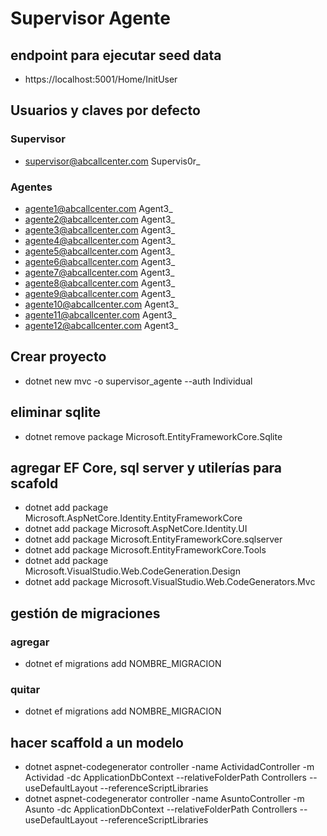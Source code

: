 # Supervisor Agente
## endpoint para ejecutar seed data
- https://localhost:5001/Home/InitUser

## Usuarios y claves por defecto
### Supervisor
- supervisor@abcallcenter.com Supervis0r_
### Agentes
- agente1@abcallcenter.com Agent3_
- agente2@abcallcenter.com Agent3_
- agente3@abcallcenter.com Agent3_
- agente4@abcallcenter.com Agent3_
- agente5@abcallcenter.com Agent3_
- agente6@abcallcenter.com Agent3_
- agente7@abcallcenter.com Agent3_
- agente8@abcallcenter.com Agent3_
- agente9@abcallcenter.com Agent3_
- agente10@abcallcenter.com Agent3_
- agente11@abcallcenter.com Agent3_
- agente12@abcallcenter.com Agent3_


## Crear proyecto
- dotnet new mvc -o supervisor_agente --auth Individual

## eliminar sqlite
- dotnet remove package Microsoft.EntityFrameworkCore.Sqlite

## agregar EF Core, sql server y utilerías para scafold
- dotnet add package Microsoft.AspNetCore.Identity.EntityFrameworkCore
- dotnet add package Microsoft.AspNetCore.Identity.UI
- dotnet add package Microsoft.EntityFrameworkCore.sqlserver
- dotnet add package Microsoft.EntityFrameworkCore.Tools
- dotnet add package Microsoft.VisualStudio.Web.CodeGeneration.Design
- dotnet add package Microsoft.VisualStudio.Web.CodeGenerators.Mvc

## gestión de migraciones
### agregar
- dotnet ef migrations add NOMBRE_MIGRACION
### quitar
- dotnet ef migrations add NOMBRE_MIGRACION

## hacer scaffold a un modelo
- dotnet aspnet-codegenerator controller -name ActividadController -m Actividad -dc ApplicationDbContext --relativeFolderPath Controllers --useDefaultLayout --referenceScriptLibraries
- dotnet aspnet-codegenerator controller -name AsuntoController -m Asunto -dc ApplicationDbContext --relativeFolderPath Controllers --useDefaultLayout --referenceScriptLibraries


